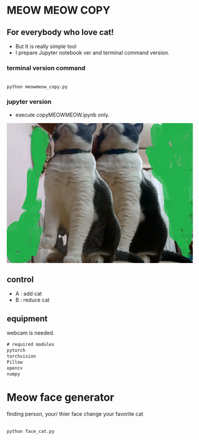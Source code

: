 # MEOW MEOW COPY
## For everybody who love cat!
- But It is really simple tool
- I prepare Jupyter notebook ver and terminal command version.

### terminal version command 

```

python meowmeow_copy.py

```

### jupyter version
- execute copyMEOWMEOW.ipynb only.


![sample](fukucopy.png)

## control
- A : add cat
- B : reduce cat

## equipment
webcam is needed.

```
# required modules
pytorch
torchvision
Pillow
opencv
numpy 

```

# Meow face generator
finding person, your/ thier face change your favorite cat

```

python face_cat.py

```


